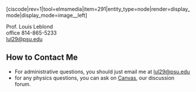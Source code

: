 [ciscode|rev=1|tool=elmsmedia|item=291|entity_type=node|render=display_mode|display_mode=image__left]

Prof. Louis Leblond  
office 814-865-5233  
[lul29@psu.edu](mailto:lul29@psu.edu?subject=Phys10%20Instr.%20page%3A)

How to Contact Me
-----------------

- For administrative questions, you should just email me at [lul29@psu.edu](mailto:lul29@psu.edu?subject=Phys10%20Instr.%20page%3A)
- for any physics questions, you can ask on [Canvas](https://psu.instructure.com/courses/1800051), our discussion forum.